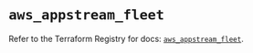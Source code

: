 # `aws_appstream_fleet`

Refer to the Terraform Registry for docs: [`aws_appstream_fleet`](https://registry.terraform.io/providers/hashicorp/aws/5.63.0/docs/resources/appstream_fleet).
